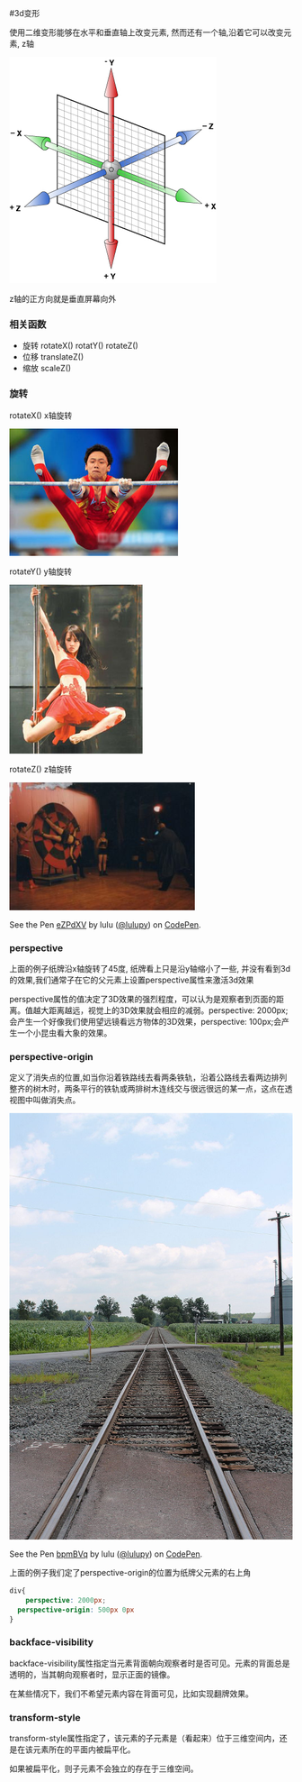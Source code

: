 #3d变形

使用二维变形能够在水平和垂直轴上改变元素, 然而还有一个轴,沿着它可以改变元素, z轴

![](images/16.jpg)

z轴的正方向就是垂直屏幕向外

### 相关函数
+ 旋转 rotateX() rotatY() rotateZ() 
+ 位移 translateZ()
+ 缩放 scaleZ() 


###  旋转
rotateX() x轴旋转

![](images/17.jpg)

rotateY() y轴旋转

![](images/18.jpg)

rotateZ() z轴旋转

![](images/19.jpg)


<p data-height="266" data-theme-id="0" data-slug-hash="eZPdXV" data-default-tab="result" data-user="lulupy" data-embed-version="2" class="codepen">See the Pen <a href="http://codepen.io/lulupy/pen/eZPdXV/">eZPdXV</a> by lulu (<a href="http://codepen.io/lulupy">@lulupy</a>) on <a href="http://codepen.io">CodePen</a>.</p>
<script async src="//assets.codepen.io/assets/embed/ei.js"></script>


### perspective
上面的例子纸牌沿x轴旋转了45度, 纸牌看上只是沿y轴缩小了一些, 并没有看到3d的效果,我们通常子在它的父元素上设置perspective属性来激活3d效果

perspective属性的值决定了3D效果的强烈程度，可以认为是观察者到页面的距离。值越大距离越远，视觉上的3D效果就会相应的减弱。perspective: 2000px; 会产生一个好像我们使用望远镜看远方物体的3D效果，perspective: 100px;会产生一个小昆虫看大象的效果。

### perspective-origin
定义了消失点的位置,如当你沿着铁路线去看两条铁轨，沿着公路线去看两边排列整齐的树木时，两条平行的铁轨或两排树木连线交与很远很远的某一点，这点在透视图中叫做消失点。

![](images/20.jpg)

<p data-height="266" data-theme-id="0" data-slug-hash="bpmBVq" data-default-tab="result" data-user="lulupy" data-embed-version="2" class="codepen">See the Pen <a href="http://codepen.io/lulupy/pen/bpmBVq/">bpmBVq</a> by lulu (<a href="http://codepen.io/lulupy">@lulupy</a>) on <a href="http://codepen.io">CodePen</a>.</p>
<script async src="//assets.codepen.io/assets/embed/ei.js"></script>

上面的例子我们定了perspective-origin的位置为纸牌父元素的右上角
```css
div{
    perspective: 2000px;
  perspective-origin: 500px 0px
}
```


### backface-visibility 

backface-visibility属性指定当元素背面朝向观察者时是否可见。元素的背面总是透明的，当其朝向观察者时，显示正面的镜像。

在某些情况下，我们不希望元素内容在背面可见，比如实现翻牌效果。

### transform-style

transform-style属性指定了，该元素的子元素是（看起来）位于三维空间内，还是在该元素所在的平面内被扁平化。

如果被扁平化，则子元素不会独立的存在于三维空间。



